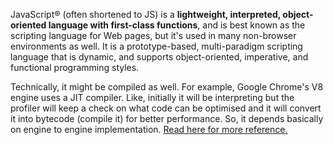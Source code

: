 JavaScript® (often shortened to JS) is a **lightweight, interpreted, object-oriented language with first-class functions**, and is best known as the scripting language for Web pages, but it's used in many non-browser environments as well. It is a prototype-based, multi-paradigm scripting language that is dynamic, and supports object-oriented, imperative, and functional programming styles.

Technically, it might be compiled as well. For example, Google Chrome's V8 engine uses a JIT compiler. Like, initially it will be interpreting but the profiler will keep a check on what code can be optimised and it will convert it into bytecode (compile it) for better performance. So, it depends basically on engine to engine implementation. [Read here for more reference.](https://blog.usejournal.com/is-javascript-an-interpreted-language-3300afbaf6b8)